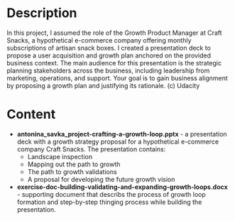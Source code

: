# Description
In this project, I assumed the role of the Growth Product Manager at Craft Snacks, a hypothetical e-commerce company offering monthly subscriptions of artisan snack boxes. I created a presentation deck to propose a user acquisition and growth plan anchored on the provided business context. The main audience for this presentation is the strategic planning stakeholders across the business, including leadership from marketing, operations, and support. Your goal is to gain business alignment by proposing a growth plan and justifying its rationale. (c) Udacity
# Content
- **antonina_savka_project-crafting-a-growth-loop.pptx** - a presentation deck with a growth strategy proposal for a hypothetical e-commerce company Craft Snacks. The presentation contains:
  - Landscape inspection
  - Mapping out the path to growth 
  - The path to growth validations
  - A proposal for developing the future growth vision 
- **exercise-doc-building-validating-and-expanding-growth-loops.docx** - supporting document that describs the process of growth loop formation and step-by-step thinging process while building the presentation.

